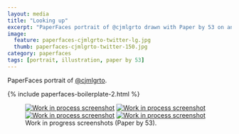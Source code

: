 ```yaml
---
layout: media
title: "Looking up"
excerpt: "PaperFaces portrait of @cjmlgrto drawn with Paper by 53 on an iPad."
image: 
  feature: paperfaces-cjmlgrto-twitter-lg.jpg
  thumb: paperfaces-cjmlgrto-twitter-150.jpg
category: paperfaces
tags: [portrait, illustration, paper by 53]
---
```


PaperFaces portrait of <a href="http://twitter.com/cjmlgrto">@cjmlgrto</a>.

{% include paperfaces-boilerplate-2.html %}

<figure class="half">
	<a href="{{ site.url }}/images/paperfaces-cjmlgrto-process-1-lg.jpg"><img src="{{ site.url }}/images/paperfaces-cjmlgrto-process-1-600.jpg" alt="Work in process screenshot"></a>
	<a href="{{ site.url }}/images/paperfaces-cjmlgrto-process-2-lg.jpg"><img src="{{ site.url }}/images/paperfaces-cjmlgrto-process-2-600.jpg" alt="Work in process screenshot"></a>
	<a href="{{ site.url }}/images/paperfaces-cjmlgrto-process-3-lg.jpg"><img src="{{ site.url }}/images/paperfaces-cjmlgrto-process-3-600.jpg" alt="Work in process screenshot"></a>
	<a href="{{ site.url }}/images/paperfaces-cjmlgrto-process-4-lg.jpg"><img src="{{ site.url }}/images/paperfaces-cjmlgrto-process-4-600.jpg" alt="Work in process screenshot"></a>
	<figcaption>Work in progress screenshots (Paper by 53).</figcaption>
</figure>